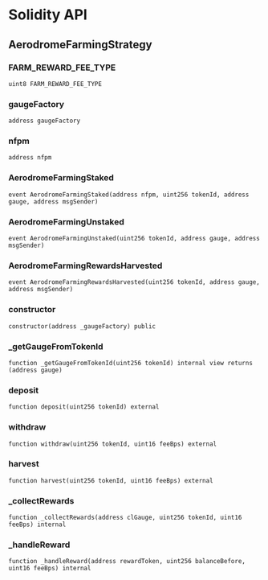 # Solidity API

## AerodromeFarmingStrategy

### FARM_REWARD_FEE_TYPE

```solidity
uint8 FARM_REWARD_FEE_TYPE
```

### gaugeFactory

```solidity
address gaugeFactory
```

### nfpm

```solidity
address nfpm
```

### AerodromeFarmingStaked

```solidity
event AerodromeFarmingStaked(address nfpm, uint256 tokenId, address gauge, address msgSender)
```

### AerodromeFarmingUnstaked

```solidity
event AerodromeFarmingUnstaked(uint256 tokenId, address gauge, address msgSender)
```

### AerodromeFarmingRewardsHarvested

```solidity
event AerodromeFarmingRewardsHarvested(uint256 tokenId, address gauge, address msgSender)
```

### constructor

```solidity
constructor(address _gaugeFactory) public
```

### _getGaugeFromTokenId

```solidity
function _getGaugeFromTokenId(uint256 tokenId) internal view returns (address gauge)
```

### deposit

```solidity
function deposit(uint256 tokenId) external
```

### withdraw

```solidity
function withdraw(uint256 tokenId, uint16 feeBps) external
```

### harvest

```solidity
function harvest(uint256 tokenId, uint16 feeBps) external
```

### _collectRewards

```solidity
function _collectRewards(address clGauge, uint256 tokenId, uint16 feeBps) internal
```

### _handleReward

```solidity
function _handleReward(address rewardToken, uint256 balanceBefore, uint16 feeBps) internal
```

